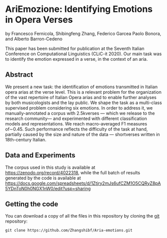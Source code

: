 
# AriEmozione:  Identifying Emotions in Opera Verses

by
Francesco Fernicola,
Shibingfeng Zhang,
Federico Garcea
Paolo Bonora,
and
Alberto Barron-Cedeno

This paper has been submitted for publication at the Seventh Italian Conference on Computational Linguistics (CLiC-it 2020).
Our main task was to identify  the  emotion  expressed  in  a  verse,  in the context of an aria.


## Abstract

We present a new task:  the identification  of  emotions  transmitted in Italian opera arias at the verse level. This is a relevant problem for the organization  of  the  vast repertoire of  Italian Opera arias and to enable further analyses by both musicologists and the lay  public.  We  shape  the  task  as  a multi-class supervised problem considering  six  emotions. In  order  to  address it, we manually-annotated a corpus with 2.5kverses — which we release to  the  research  community—  and  experimented with different classification models and representations.  We reach macro-averaged  F1 measures  of∼0.45. Such performance reflects the difficulty of the task at hand, partially caused by the size and nature of the data — shortverses written in 18th-century Italian.


## Data and Experiments

The corpus used in this study is available at https://zenodo.org/record/4022318, while the full batch of results generated by the code is available at https://docs.google.com/spreadsheets/d/1Ztjry2mJs6ufCZM1O5CQRyZ8pA5YDnToN0h0NGX1nW0/edit?usp=sharing



## Getting the code

You can download a copy of all the files in this repository by cloning the
[git](https://git-scm.com/) repository:

    git clone https://github.com/Zhangshibf/Aria-emotions.git

